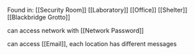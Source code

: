 Found in:
[[Security Room]]
[[Laboratory]]
[[Office]]
[[Shelter]]
[[Blackbridge Grotto]]

can access network with [[Network Password]]

can access [[Email]], each location has different messages


